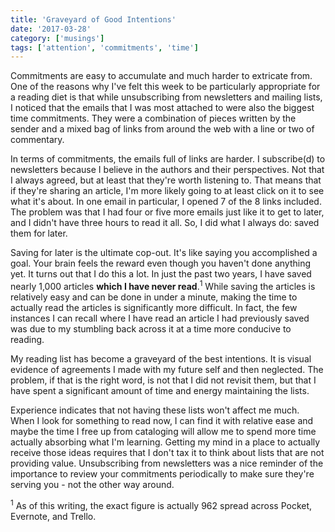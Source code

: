```yaml
---
title: 'Graveyard of Good Intentions'
date: '2017-03-28'
category: ['musings']
tags: ['attention', 'commitments', 'time']
---
```


Commitments are easy to accumulate and much harder to extricate from. One of the reasons why I've felt this week to be particularly appropriate for a reading diet is that while unsubscribing from newsletters and mailing lists, I noticed that the emails that I was most attached to were also the biggest time commitments. They were a combination of pieces written by the sender and a mixed bag of links from around the web with a line or two of commentary.

In terms of commitments, the emails full of links are harder. I subscribe(d) to newsletters because I believe in the authors and their perspectives. Not that I always agreed, but at least that they're worth listening to. That means that if they're sharing an article, I'm more likely going to at least click on it to see what it's about. In one email in particular, I opened 7 of the 8 links included. The problem was that I had four or five more emails just like it to get to later, and I didn't have three hours to read it all. So, I did what I always do: saved them for later.

Saving for later is the ultimate cop-out. It's like saying you accomplished a goal. Your brain feels the reward even though you haven't done anything yet. It turns out that I do this a lot. In just the past two years, I have saved nearly 1,000 articles **which I have never read**.<sup>1</sup> While saving the articles is relatively easy and can be done in under a minute, making the time to actually read the articles is significantly more difficult. In fact, the few instances I can recall where I have read an article I had previously saved was due to my stumbling back across it at a time more conducive to reading.

My reading list has become a graveyard of the best intentions. It is visual evidence of agreements I made with my future self and then neglected. The problem, if that is the right word, is not that I did not revisit them, but that I have spent a significant amount of time and energy maintaining the lists.

Experience indicates that not having these lists won't affect me much. When I look for something to read now, I can find it with relative ease and maybe the time I free up from cataloging will allow me to spend more time actually absorbing what I'm learning. Getting my mind in a place to actually receive those ideas requires that I don't tax it to think about lists that are not providing value. Unsubscribing from newsletters was a nice reminder of the importance to review your commitments periodically to make sure they're serving you - not the other way around.

<sup>1</sup> As of this writing, the exact figure is actually 962 spread across Pocket, Evernote, and Trello.
